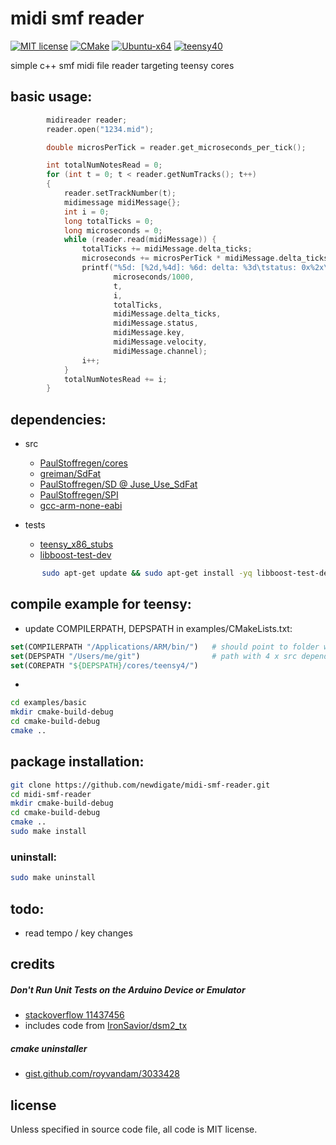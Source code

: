 # midi smf reader
[![MIT license](https://img.shields.io/badge/License-MIT-blue.svg)](LICENSE)
[![CMake](https://img.shields.io/badge/project-CMake-brightgreen.svg?label=built%20with&colorA=555555&colorB=8a8fff&logo=)](CMakelists.txt)
[![Ubuntu-x64](https://github.com/newdigate/midi-smf-reader/workflows/Ubuntu-x64/badge.svg)](https://github.com/newdigate/midi-smf-reader/actions?query=workflow%3Ateensy40)
[![teensy40](https://github.com/newdigate/midi-smf-reader/workflows/teensy40/badge.svg)](https://github.com/newdigate/midi-smf-reader/actions?query=workflow%3AUbuntu-x64)

simple c++ smf midi file reader targeting teensy cores 
  
## basic usage:
``` c++
        midireader reader;
        reader.open("1234.mid");

        double microsPerTick = reader.get_microseconds_per_tick();

        int totalNumNotesRead = 0;
        for (int t = 0; t < reader.getNumTracks(); t++)
        {
            reader.setTrackNumber(t);
            midimessage midiMessage{};
            int i = 0;
            long totalTicks = 0;
            long microseconds = 0;
            while (reader.read(midiMessage)) {
                totalTicks += midiMessage.delta_ticks;
                microseconds += microsPerTick * midiMessage.delta_ticks;
                printf("%5d: [%2d,%4d]: %6d: delta: %3d\tstatus: 0x%2x\tkey: %3d\tvelocity: %3d\tchannel: %2d\t\n",
                       microseconds/1000,
                       t,
                       i,
                       totalTicks,
                       midiMessage.delta_ticks,
                       midiMessage.status,
                       midiMessage.key,
                       midiMessage.velocity,
                       midiMessage.channel);
                i++;
            }
            totalNumNotesRead += i;
        }
```

## dependencies:
* src
  * [PaulStoffregen/cores](https://github.com/PaulStoffregen)
  * [greiman/SdFat](https://github.com/greiman/SdFat)
  * [PaulStoffregen/SD @ Juse_Use_SdFat](https://github.com/PaulStoffregen/SD)
  * [PaulStoffregen/SPI](https://github.com/PaulStoffregen/SPI)
  * [gcc-arm-none-eabi](https://developer.arm.com/tools-and-software/open-source-software/developer-tools/gnu-toolchain/gnu-rm/downloads)
      
* tests
  * [teensy_x86_stubs](https://github.com/newdigate/teensy-x86-stubs)
  * [libboost-test-dev](https://www.boost.org/doc/libs/1_63_0/libs/test/doc/html/index.html)
 ``` sh
        sudo apt-get update && sudo apt-get install -yq libboost-test-dev
 ```

## compile example for teensy:
* update COMPILERPATH, DEPSPATH in examples/CMakeLists.txt:
``` cmake
set(COMPILERPATH "/Applications/ARM/bin/")   # should point to folder with GCC-ARM-NONE-EABI executables
set(DEPSPATH "/Users/me/git")                # path with 4 x src dependencies 
set(COREPATH "${DEPSPATH}/cores/teensy4/")   
```
* 
``` sh
cd examples/basic
mkdir cmake-build-debug
cd cmake-build-debug
cmake .. 
```

## package installation:
``` sh
git clone https://github.com/newdigate/midi-smf-reader.git
cd midi-smf-reader
mkdir cmake-build-debug
cd cmake-build-debug
cmake ..
sudo make install
```

### uninstall:
``` sh
sudo make uninstall
```

## todo:
* read tempo / key changes

## credits
##### Don't Run Unit Tests on the Arduino Device or Emulator
* [stackoverflow 11437456](https://stackoverflow.com/a/11437456)
* includes code from [IronSavior/dsm2_tx](https://github.com/IronSavior/dsm2_tx)

##### cmake uninstaller
*  [gist.github.com/royvandam/3033428](https://gist.github.com/royvandam/3033428)


## license
Unless specified in source code file, all code is MIT license.
